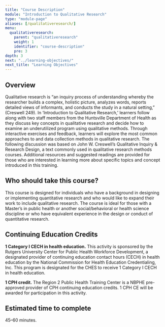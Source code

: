 ```yaml
---
title: "Course Description"
module: "Introduction to Qualitative Research"
type: "module-page"
aliases: [/qualitativeresearch/]
menu:
  qualitativeresearch:
    parent: "qualitativeresearch"
    weight: 1
    identifier: "course-description"
    pre: 3
depth: 3
next: "../learning-objectives/"
next_title: "Learning Objectives"
---
```


## Overview

Qualitative research is “an inquiry process of understanding whereby the researcher builds a complex, holistic picture, analyzes words, reports detailed views of informants, and conducts the study in a natural setting,” (Creswell 249). In ‘Introduction to Qualitative Research,’ learners follow along with two staff members from the Huntsville Department of Health as they discuss key concepts in qualitative research and decide how to examine an underutilized program using qualitative methods. Through interactive exercises and feedback, learners will explore the most common approaches to and data collection methods in qualitative research.  The following discussion was based on John W. Creswell’s Qualitative Inquiry & Research Design, a text commonly used in qualitative research methods courses. Additional resources and suggested readings are provided for those who are interested in learning more about specific topics and concept introduced in this training.

## Who should take this course?

This course is designed for individuals who have a background in designing or implementing quantitative research and who would like to expand their work to include qualitative research.  The course is ideal for those with a Master’s in public health or another social/behavioral or health science discipline or who have equivalent experience in the design or conduct of quantitative research.

## Continuing Education Credits

__1 Category I CECH in health education.__ This activity is sponsored by the Rutgers University Center for Public Health Workforce Development, a designated provider of continuing education contact hours (CECH) in health education by the National Commission for Health Education Credentialing, Inc. This program is designated for the CHES to receive 1 Category I CECH in health education.

__1 CPH credit.__ The Region 2 Public Health Training Center is a NBPHE pre-approved provider of CPH continuing education credits.  1 CPH CE will be awarded for participation in this activity.

## Estimated time to complete

45–60 minutes.
